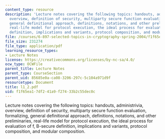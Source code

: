 ```yaml
---
content_type: resource
description: 'Lecture notes covering the following topics: handouts, administrivia,
  overview, definition of security, multiparty secure function evaluation, formalizing,
  general definitional approach, definitions, notations, and other preliminaries,
  real-life model for protocol execution, the ideal process for evaluation of f, B-secure
  definition, implications and variants, protocol composition, and modular composition.'
file: /courses/6-897-selected-topics-in-cryptography-spring-2004/f1f65ea17df241a9f27433b2c55dec0c_l1_2.pdf
file_size: 231274
file_type: application/pdf
learning_resource_types:
- Lecture Notes
license: https://creativecommons.org/licenses/by-nc-sa/4.0/
ocw_type: OCWFile
parent_title: Lecture Notes
parent_type: CourseSection
parent_uid: 85685e0a-ca08-3206-297c-5c104a971d9f
resourcetype: Document
title: l1_2.pdf
uid: f1f65ea1-7df2-41a9-f274-33b2c55dec0c
---
```

Lecture notes covering the following topics: handouts, administrivia, overview, definition of security, multiparty secure function evaluation, formalizing, general definitional approach, definitions, notations, and other preliminaries, real-life model for protocol execution, the ideal process for evaluation of f, B-secure definition, implications and variants, protocol composition, and modular composition.